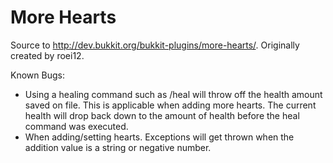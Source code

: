 # More Hearts
Source to http://dev.bukkit.org/bukkit-plugins/more-hearts/. Originally created by roei12. 


Known Bugs:
- Using a healing command such as /heal will throw off the health amount saved on file. This is applicable when adding more hearts. The current health will drop back down to the amount of health before the heal command was executed.
- When adding/setting hearts. Exceptions will get thrown when the addition value is a string or negative number.